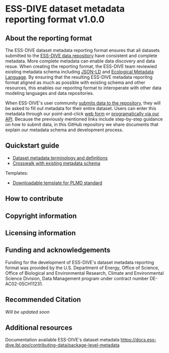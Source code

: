 # ESS-DIVE dataset metadata reporting format v1.0.0

## About the reporting format
The ESS-DIVE dataset metadata reporting format ensures that all datasets submitted to the [ESS-DIVE data repository](https://ess-dive.lbl.gov/) have consistent and complete metadata. More complete metadata can enable data discovery and data resue. When creating the reporting format, the ESS-DIVE team reviewied existing metadata schema including [JSON-LD](https://json-ld.org/) and [Ecological Metadata Language](https://eml.ecoinformatics.org/). By ensuring that the resulting ESS-DIVE metadata reporitng format aligned as much as possible with existing schema and other resources, this enables our reporitng format to interoperate with other data modeling languages and data repositories.

When ESS-DIVE's user community [submits data to the repository](https://data.ess-dive.lbl.gov/submit), they will be asked to fill out metadata for their entire dataset. Users can enter this metadata through our point-and-click [web form](https://docs.ess-dive.lbl.gov/contributing-data/data-submission-guidelines/complete-guide) or [programatically via our API](https://docs.ess-dive.lbl.gov/contributing-data/data-submission-guidelines/package-service-tutorial).  Because the previously mentioned links include step-by-step guidance on how to submit data, in this GitHub repository we share documents that explain our metadata schema and development process.

## Quickstart guide
- [Dataset metadata terminology and definitions](specifications/plmd_guide.md)
- [Crosswalk with existing metadata schema](specifications/plmd_crosswalk.md)

Templates:
- [Downloadable template for PLMD standard](/templates/plmd-template.md)



## How to contribute  

## Copyright information  

## Licensing information  

## Funding and acknowledgements  
Funding for the development of ESS-DIVE's dataset metadata reporting format was provided by the U.S. Department of Energy, Office of Science, Office of Biological and Environmental Research, Climate and Environmental Science Division, Data Management program under contract number DE-AC02-05CH11231.

## Recommended Citation  
*Will be updated soon*

## Additional resources
Documentation available ESS-DIVE's dataset metadata https://docs.ess-dive.lbl.gov/contributing-data/package-level-metadata
